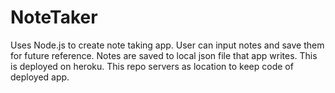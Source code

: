 # NoteTaker
Uses Node.js to create note taking app. User can input notes and save them for future reference. Notes are saved to local json file that app writes. This is deployed on heroku. This repo servers as location to keep code of deployed app.
